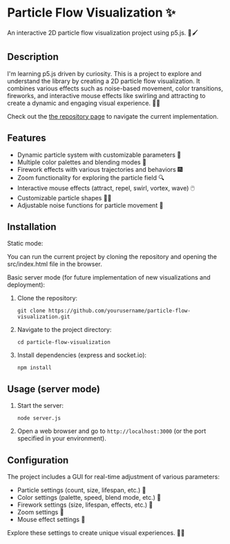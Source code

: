 # Particle Flow Visualization ✨

An interactive 2D particle flow visualization project using p5.js. 🎨🖌️

## Description

I'm learning p5.js driven by curiosity. This is a project to explore and understand the library by creating a 2D particle flow visualization. It combines various effects such as noise-based movement, color transitions, fireworks, and interactive mouse effects like swirling and attracting to create a dynamic and engaging visual experience. 🌟🔮

Check out the [the repository page](https://hecrp.github.io/2D-Particles/) to navigate the current implementation.

## Features

- Dynamic particle system with customizable parameters 🔧
- Multiple color palettes and blending modes 🎨
- Firework effects with various trajectories and behaviors 🎆
- Zoom functionality for exploring the particle field 🔍
- Interactive mouse effects (attract, repel, swirl, vortex, wave) 🖱️
- Customizable particle shapes 🔶🔷
- Adjustable noise functions for particle movement 🌊

## Installation

Static mode:

You can run the current project by cloning the repository and opening the src/index.html file in the browser. 

Basic server mode (for future implementation of new visualizations and deployment):

1. Clone the repository:
   ```
   git clone https://github.com/yourusername/particle-flow-visualization.git
   ```
2. Navigate to the project directory:
   ```
   cd particle-flow-visualization
   ```
3. Install dependencies (express and socket.io):
   ```
   npm install
   ```

## Usage (server mode)

1. Start the server:
   ```
   node server.js
   ```
2. Open a web browser and go to `http://localhost:3000` (or the port specified in your environment). 


## Configuration

The project includes a GUI for real-time adjustment of various parameters: 

- Particle settings (count, size, lifespan, etc.) 🔢
- Color settings (palette, speed, blend mode, etc.) 🌈
- Firework settings (size, lifespan, effects, etc.) 🎇
- Zoom settings 🔎
- Mouse effect settings 🐁

Explore these settings to create unique visual experiences. 🎉🌠

